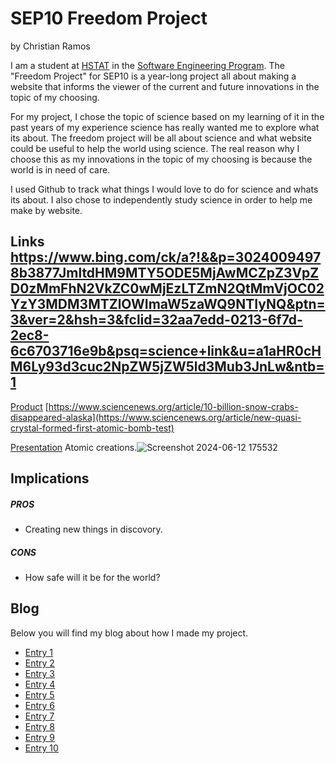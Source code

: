 # SEP10 Freedom Project
by Christian Ramos

I am a student at [HSTAT](https://www.hstat.org/) in the [Software Engineering Program](https://hstatsep.github.io/). The "Freedom Project" for SEP10 is a year-long project all about making a website that informs the viewer of the current and future innovations in the topic of my choosing.

For my project, I chose the topic of science based on my learning of it in the past years of my experience science has really wanted me to explore what its about. 
The freedom project will be all about science and what website could be useful to help the world using science. The real reason why I choose this as my innovations in the topic of my choosing is because the world is in need of care.

I used Github to track what things I would love to do for science and whats its about. I also chose to independently study science in order to help me make by website.

## Links https://www.bing.com/ck/a?!&&p=30240094978b3877JmltdHM9MTY5ODE5MjAwMCZpZ3VpZD0zMmFhN2VkZC0wMjEzLTZmN2QtMmVjOC02YzY3MDM3MTZlOWImaW5zaWQ9NTIyNQ&ptn=3&ver=2&hsh=3&fclid=32aa7edd-0213-6f7d-2ec8-6c6703716e9b&psq=science+link&u=a1aHR0cHM6Ly93d3cuc2NpZW5jZW5ld3Mub3JnLw&ntb=1

[Product]()
[https://www.sciencenews.org/article/10-billion-snow-crabs-disappeared-alaska](https://www.sciencenews.org/article/new-quasi-crystal-formed-first-atomic-bomb-test)

[Presentation]()
Atomic creations.![Screenshot 2024-06-12 175532](https://github.com/user-attachments/assets/3fc052ef-d554-4458-974b-0998c0b21255)

## Implications
##### PROS
* Creating new things in discovory.
##### CONS
* How safe will it be for the world?


## Blog
Below you will find my blog about how I made my project.

* [Entry 1](blog/entry01.md)
* [Entry 2](blog/entry02.md)
* [Entry 3](blog/entry03.md)
* [Entry 4](blog/entry04.md)
* [Entry 5](blog/entry05.md)
* [Entry 6](blog/entry06.md)
* [Entry 7](blog/entry07.md)
* [Entry 8](blog/entry08.md)
* [Entry 9](blog/entry09.md)
* [Entry 10](blog/entry10.md)
